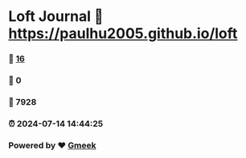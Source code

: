 # Loft Journal :link: https://paulhu2005.github.io/loft 
### :page_facing_up: [16](https://paulhu2005.github.io/loft/tag.html) 
### :speech_balloon: 0 
### :hibiscus: 7928 
### :alarm_clock: 2024-07-14 14:44:25 
### Powered by :heart: [Gmeek](https://github.com/Meekdai/Gmeek)
